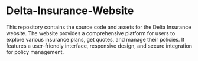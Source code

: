 # Delta-Insurance-Website
This repository contains the source code and assets for the Delta Insurance website. The website provides a comprehensive platform for users to explore various insurance plans, get quotes, and manage their policies. It features a user-friendly interface, responsive design, and secure integration for policy management.
